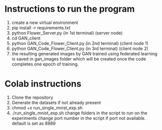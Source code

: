 # Instructions to run the program

1) create a new virtual environment
2) pip install -r requirements.txt
3) python Flower_Server.py (in 1st terminal) (server node)
4) cd GAN_client
4) python GAN_Code_Flower_Client.py (in 2nd terminal) (client node 1)
5) python GAN_Code_Flower_Client.py (in 3rd terminal) (client node 2)
6) the resulting generated images by GAN trained using federated learning is saved in gan_images folder 
   which will be created once the code completes one epoch of training. 


# Colab instructions
1. Clone the repository
2. Generate the datasets if not already present
3. chmod +x run_single_mnist_exp.sh
4. ./run_single_mnist_exp.sh
   change folders in the script to run on the experiments
   change port number in the script if port not available. default is set as 8889